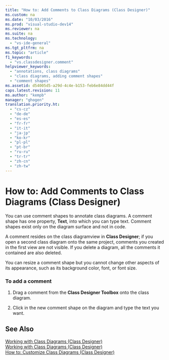 ```yaml
---
title: "How to: Add Comments to Class Diagrams (Class Designer)"
ms.custom: na
ms.date: "10/03/2016"
ms.prod: "visual-studio-dev14"
ms.reviewer: na
ms.suite: na
ms.technology: 
  - "vs-ide-general"
ms.tgt_pltfrm: na
ms.topic: "article"
f1_keywords: 
  - "vs.classdesigner.comment"
helpviewer_keywords: 
  - "annotations, class diagrams"
  - "class diagrams, adding comment shapes"
  - "comment shapes"
ms.assetid: d54005d5-a29d-4c4e-b153-feb6e84dd44f
caps.latest.revision: 11
ms.author: "kempb"
manager: "ghogen"
translation.priority.ht: 
  - "cs-cz"
  - "de-de"
  - "es-es"
  - "fr-fr"
  - "it-it"
  - "ja-jp"
  - "ko-kr"
  - "pl-pl"
  - "pt-br"
  - "ru-ru"
  - "tr-tr"
  - "zh-cn"
  - "zh-tw"
---
```

# How to: Add Comments to Class Diagrams (Class Designer)
You can use comment shapes to annotate class diagrams. A comment shape has one property, **Text**, into which you can type text. Comment shapes exist only on the diagram surface and not in code.  
  
 A comment resides on the class diagramview in **Class Designer**; if you open a second class diagram onto the same project, comments you created in the first view are not visible. If you delete a diagram, all the comments it contained are also deleted.  
  
 You can resize a comment shape but you cannot change other aspects of its appearance, such as its background color, font, or font size.  
  
### To add a comment  
  
1.  Drag a comment from the **Class Designer Toolbox** onto the class diagram.  
  
2.  Click in the new comment shape on the diagram and type the text you want.  
  
## See Also  
 [Working with Class Diagrams (Class Designer)](../ide/working-with-class-diagrams--class-designer-.md)   
 [Working with Class Diagrams (Class Designer)](../ide/working-with-class-diagrams--class-designer-.md)   
 [How to: Customize Class Diagrams (Class Designer)](../ide/how-to--customize-class-diagrams--class-designer-.md)